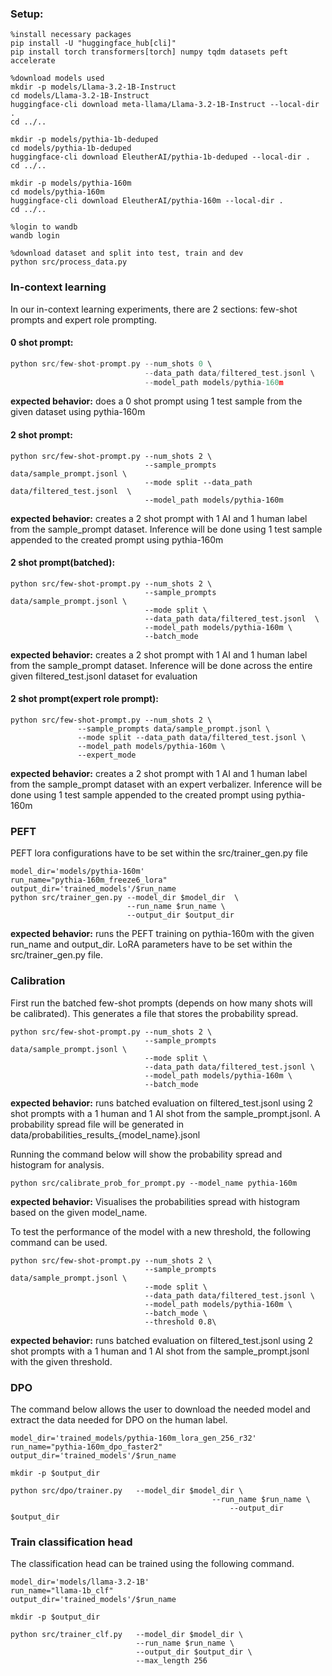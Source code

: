 ### Setup:

```
%install necessary packages
pip install -U "huggingface_hub[cli]"
pip install torch transformers[torch] numpy tqdm datasets peft accelerate
```

```
%download models used
mkdir -p models/Llama-3.2-1B-Instruct
cd models/Llama-3.2-1B-Instruct
huggingface-cli download meta-llama/Llama-3.2-1B-Instruct --local-dir .
cd ../..

mkdir -p models/pythia-1b-deduped
cd models/pythia-1b-deduped
huggingface-cli download EleutherAI/pythia-1b-deduped --local-dir .
cd ../..

mkdir -p models/pythia-160m
cd models/pythia-160m
huggingface-cli download EleutherAI/pythia-160m --local-dir .
cd ../..
```

``` 
%login to wandb
wandb login 
```

```
%download dataset and split into test, train and dev
python src/process_data.py
```




### In-context learning

In our in-context learning experiments, there are 2 sections: few-shot prompts and expert role prompting. 

#### 0 shot prompt:

```c
python src/few-shot-prompt.py --num_shots 0 \
                              --data_path data/filtered_test.jsonl \
                              --model_path models/pythia-160m
```

**expected behavior:** does a 0 shot prompt using 1 test sample from the given dataset using pythia-160m



#### 2 shot prompt:

```
python src/few-shot-prompt.py --num_shots 2 \
                              --sample_prompts data/sample_prompt.jsonl \
                              --mode split --data_path data/filtered_test.jsonl  \
                              --model_path models/pythia-160m
```

**expected behavior:** creates a 2 shot prompt with 1 AI and 1 human label from the sample_prompt dataset. Inference will be done using 1 test sample appended to the created prompt using pythia-160m



#### 2 shot prompt(batched):

```
python src/few-shot-prompt.py --num_shots 2 \
                              --sample_prompts data/sample_prompt.jsonl \
                              --mode split \
                              --data_path data/filtered_test.jsonl  \
                              --model_path models/pythia-160m \
                              --batch_mode
```

**expected behavior:** creates a 2 shot prompt with 1 AI and 1 human label from the sample_prompt dataset. Inference will be done across the entire given filtered_test.jsonl dataset for evaluation



#### 2 shot prompt(expert role prompt):

```
python src/few-shot-prompt.py --num_shots 2 \
               --sample_prompts data/sample_prompt.jsonl \
               --mode split --data_path data/filtered_test.jsonl \
               --model_path models/pythia-160m \
               --expert_mode
```

**expected behavior:** creates a 2 shot prompt with 1 AI and 1 human label from the sample_prompt dataset with an expert verbalizer. Inference will be done using 1 test sample appended to the created prompt using pythia-160m

### PEFT

PEFT lora configurations have to be set within the src/trainer_gen.py file

```
model_dir='models/pythia-160m'
run_name="pythia-160m_freeze6_lora"
output_dir='trained_models'/$run_name
python src/trainer_gen.py --model_dir $model_dir  \
                          --run_name $run_name \
                          --output_dir $output_dir 
```

**expected behavior:** runs the PEFT training on pythia-160m with the given run_name and output_dir. LoRA parameters have to be set within the src/trainer_gen.py file.

### Calibration

First run the batched few-shot prompts (depends on how many shots will be calibrated). This generates a file that stores the probability spread.

```
python src/few-shot-prompt.py --num_shots 2 \
                              --sample_prompts data/sample_prompt.jsonl \
                              --mode split \
                              --data_path data/filtered_test.jsonl \
                              --model_path models/pythia-160m \
                              --batch_mode
```

**expected behavior:** runs batched evaluation on filtered_test.jsonl using 2 shot prompts with a 1 human and 1 AI shot from the sample_prompt.jsonl. A probability spread file will be generated in data/probabilities_results_{model_name}.jsonl

Running the command below will show the probability spread and histogram for analysis.

```
python src/calibrate_prob_for_prompt.py --model_name pythia-160m
```

**expected behavior:** Visualises the probabilities spread with histogram based on the given model_name.

To test the performance of the model with a new threshold, the following command can be used.

```
python src/few-shot-prompt.py --num_shots 2 \
                              --sample_prompts data/sample_prompt.jsonl \
                              --mode split \
                              --data_path data/filtered_test.jsonl \
                              --model_path models/pythia-160m \
                              --batch_mode \ 
                              --threshold 0.8\
```

**expected behavior:** runs batched evaluation on filtered_test.jsonl using 2 shot prompts with a 1 human and 1 AI shot from the sample_prompt.jsonl with the given threshold.

### DPO

The command below allows the user to download the needed model and extract the data needed for DPO on the human label.

```
model_dir='trained_models/pythia-160m_lora_gen_256_r32'
run_name="pythia-160m_dpo_faster2"
output_dir='trained_models'/$run_name

mkdir -p $output_dir

python src/dpo/trainer.py   --model_dir $model_dir \
                                    	     --run_name $run_name \
                                                 --output_dir $output_dir 
```



### Train classification head

The classification head can be trained using the following command. 

```
model_dir='models/llama-3.2-1B'
run_name="llama-1b_clf"
output_dir='trained_models'/$run_name

mkdir -p $output_dir

python src/trainer_clf.py   --model_dir $model_dir \
                            --run_name $run_name \
                            --output_dir $output_dir \
                            --max_length 256 
```

